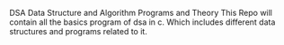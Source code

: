 DSA
Data Structure and Algorithm Programs and Theory 
This Repo will contain all the basics program of dsa in c.
Which includes different data structures and programs related to it.
